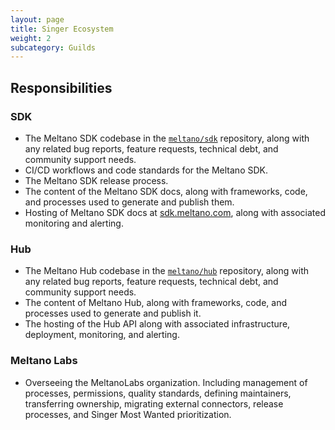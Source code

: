 ```yaml
---
layout: page
title: Singer Ecosystem
weight: 2
subcategory: Guilds
---
```


## Responsibilities


### SDK

- The Meltano SDK codebase in the [`meltano/sdk`](https://github.com/meltano/sdk) repository, along with any related bug reports, feature requests, technical debt, and community support needs.
- CI/CD workflows and code standards for the Meltano SDK.
- The Meltano SDK release process.
- The content of the Meltano SDK docs, along with frameworks, code, and processes used to generate and publish them.
- Hosting of Meltano SDK docs at [sdk.meltano.com](https://sdk.meltano.com), along with associated monitoring and alerting.

### Hub

- The Meltano Hub codebase in the [`meltano/hub`](https://github.com/meltano/hub) repository, along with any related bug reports, feature requests, technical debt, and community support needs.
- The content of Meltano Hub, along with frameworks, code, and processes used to generate and publish it.
- The hosting of the Hub API along with associated infrastructure, deployment, monitoring, and alerting.

### Meltano Labs

- Overseeing the MeltanoLabs organization. Including management of processes, permissions, quality standards, defining maintainers, transferring ownership, migrating external connectors, release processes, and Singer Most Wanted prioritization.
